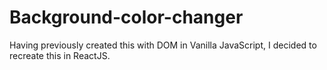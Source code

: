 # Background-color-changer

Having previously created this with DOM in Vanilla JavaScript, I decided
to recreate this in ReactJS. 

